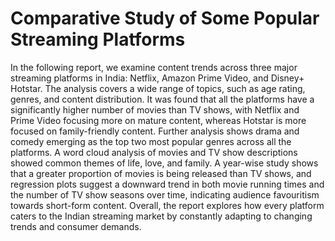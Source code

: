 # Comparative Study of Some Popular Streaming Platforms

In the following report, we examine content trends across three major streaming platforms in India: Netflix, Amazon Prime Video, and Disney+ Hotstar. 
The analysis covers a wide range of topics, such as age rating, genres, and content distribution. It was found that all the platforms have a significantly higher number of movies than TV shows, with Netflix and Prime Video focusing more on mature content, whereas Hotstar is more focused on family-friendly content. Further analysis shows drama and comedy emerging as the top two most popular genres across all the platforms. A word cloud analysis of movies and TV show descriptions showed common themes of life, love, and family. A year-wise study shows that a greater proportion of movies is being released than TV shows, and regression plots suggest a downward trend in both movie running times and the number of TV show seasons over time, indicating audience favouritism towards short-form content. 
Overall, the report explores how every platform caters to the Indian streaming market by constantly adapting to changing trends and consumer demands.
